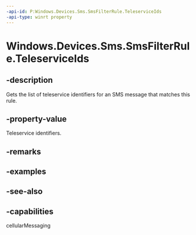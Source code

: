 ----api-id: P:Windows.Devices.Sms.SmsFilterRule.TeleserviceIds
-api-type: winrt property
---<!-- Property syntaxpublic Windows.Foundation.Collections.IVector<int> TeleserviceIds { get; }--># Windows.Devices.Sms.SmsFilterRule.TeleserviceIds## -descriptionGets the list of teleservice identifiers for an SMS message that matches this rule.## -property-valueTeleservice identifiers.## -remarks## -examples## -see-also## -capabilitiescellularMessaging
